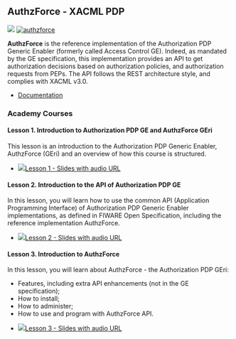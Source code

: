 <h2> AuthzForce - XACML PDP</h2>

[![](https://nexus.lab.fiware.org/repository/raw/public/badges/chapters/security.svg)](https://www.fiware.org/developers/catalogue/)
[![authzforce](https://img.shields.io/badge/tag-authzforce-orange.svg?logo=stackoverflow)](http://stackoverflow.com/questions/tagged/authzforce)

**AuthzForce** is the reference implementation of the Authorization PDP Generic Enabler (formerly called Access Control GE). Indeed, as mandated by the GE specification, this implementation provides an API to get authorization decisions based on authorization policies, and authorization requests from PEPs. The API follows the REST architecture style, and complies with XACML v3.0.

-   [Documentation](https://authzforce-ce-fiware.rtfd.io/)

<h3>Academy Courses</h3>

<h4>Lesson 1. Introduction to Authorization PDP GE and AuthzForce GEri</h4>


This lesson is an introduction to the Authorization PDP Generic Enabler, AuthzForce (GEri) and an overview of how this course is structured.



* <a href="https://edu.fiware.org/mod/url/view.php?id=1001"><img role="presentation" src="https://edu.fiware.org/theme/image.php?theme=klass&amp;component=core&amp;image=f%2Fpowerpoint-24" alt=" " />Lesson 1 - Slides with audio URL</a>

<h4>Lesson 2. Introduction to the API of Authorization PDP GE</h4>


In this lesson, you will learn how to use the common API (Application Programming Interface) of Authorization PDP Generic Enabler implementations, as defined in FIWARE Open Specification, including the reference implementation AuthzForce.

* <a href="https://edu.fiware.org/mod/url/view.php?id=1002"><img role="presentation" src="https://edu.fiware.org/theme/image.php?theme=klass&amp;component=core&amp;image=f%2Fpowerpoint-24" alt=" " />Lesson 2 - Slides with audio URL</a>

<h4>Lesson 3. Introduction to AuthzForce</h4>


In this lesson, you will learn about AuthzForce - the Authorization PDP GEri:

* Features, including extra API enhancements (not in the GE specification);
* How to install;
* How to administer;
* How to use and program with AuthzForce API.

<span/>

* <a href="https://edu.fiware.org/mod/url/view.php?id=1003"><img role="presentation" src="https://edu.fiware.org/theme/image.php?theme=klass&amp;component=core&amp;image=f%2Fpowerpoint-24" alt=" " />Lesson 3 - Slides with audio URL</a>



